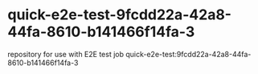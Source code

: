 # quick-e2e-test-9fcdd22a-42a8-44fa-8610-b141466f14fa-3
repository for use with E2E test job quick-e2e-test:9fcdd22a-42a8-44fa-8610-b141466f14fa-3
